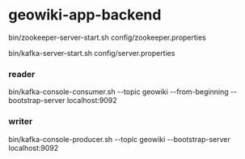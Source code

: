 # geowiki-app-backend


bin/zookeeper-server-start.sh config/zookeeper.properties

bin/kafka-server-start.sh config/server.properties


### reader

bin/kafka-console-consumer.sh --topic geowiki --from-beginning --bootstrap-server localhost:9092


### writer

bin/kafka-console-producer.sh --topic geowiki --bootstrap-server localhost:9092




